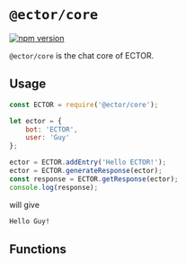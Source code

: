 # `@ector/core`

[![npm version](https://badge.fury.io/js/%40ector%2Fcore.svg)](https://badge.fury.io/js/%40ector%2Fcore)

`@ector/core` is the chat core of ECTOR.

## Usage

```js
const ECTOR = require('@ector/core');

let ector = {
    bot: 'ECTOR',
    user: 'Guy'
};

ector = ECTOR.addEntry('Hello ECTOR!');
ector = ECTOR.generateResponse(ector);
const response = ECTOR.getResponse(ector);
console.log(response);
```

will give

```txt
Hello Guy!
```

## Functions

<!-- Generated by documentation.js. Update this documentation by updating the source code. -->
